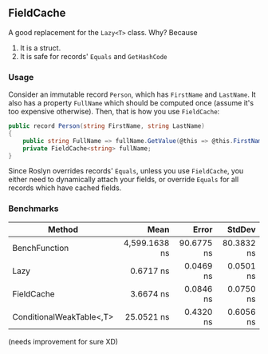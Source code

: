## FieldCache

A good replacement for the `Lazy<T>` class. Why? Because

1. It is a struct.
2. It is safe for records' `Equals` and `GetHashCode`


### Usage

Consider an immutable record `Person`, which has `FirstName` and `LastName`. It also has a property
`FullName` which should be computed once (assume it's too expensive otherwise). Then, that is how
you use `FieldCache`:
```cs
public record Person(string FirstName, string LastName)
{
	public string FullName => fullName.GetValue(@this => @this.FirstName + " " + @this.LastName, this);
	private FieldCache<string> fullName;
}
```

Since Roslyn overrides records' `Equals`, unless you use `FieldCache`, you either need to dynamically attach your fields,
or override `Equals` for all records which have cached fields.

### Benchmarks

|                   Method |          Mean |      Error |     StdDev |
|------------------------- |--------------:|-----------:|-----------:|
|            BenchFunction | 4,599.1638 ns | 90.6775 ns | 80.3832 ns |
|                  Lazy<T> |     0.6717 ns |  0.0469 ns |  0.0501 ns |
|            FieldCache<T> |     3.6674 ns |  0.0846 ns |  0.0750 ns |
| ConditionalWeakTable<,T> |    25.0521 ns |  0.4320 ns |  0.6056 ns |

(needs improvement for sure XD)